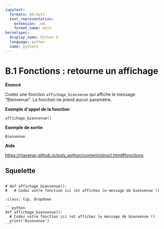 ```yaml
---
jupytext:
  formats: md:myst
  text_representation:
    extension: .md
    format_name: myst
kernelspec:
  display_name: Python 3
  language: python
  name: python3
---
```


# B.1 Fonctions : retourne un affichage

**Énoncé**


Codez une fonction `affichage_bienvenue` qui affiche le message "Bienvenue". La fonction ne prend aucun paramètre.


**Exemple d'appel de la fonction**


```
affichage_bienvenue()
```

**Exemple de sortie**


```
Bienvenue
```

**Aide**

https://rtavenar.github.io/poly_python/content/struct.html#fonctions

## Squelette

```{code-cell} ipython3

# def affichage_bienvenue():
#   # Codez votre fonction ici (et affichez le message de bienvenue !)
```

````{admonition} Cliquez ici pour voir la solution
:class: tip, dropdown

```python
def affichage_bienvenue():
  # Codez votre fonction ici (et affichez le message de bienvenue !)
  print('Bienvenue')
```
````
